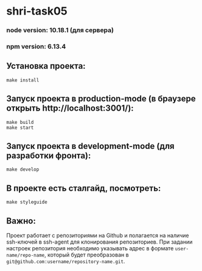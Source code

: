 # shri-task05

### node version: 10.18.1 (для сервера)
### npm version: 6.13.4


## Установка проекта:

```
make install
```

## Запуск проекта в production-mode (в браузере открыть http://localhost:3001/):

```
make build
make start
```

## Запуск проекта в development-mode (для разработки фронта):

```
make develop
```

## В проекте есть сталгайд, посмотреть:

```
make styleguide
```

## Важно:

Проект работает с репозиториями на Github и полагается на наличие ssh-ключей в ssh-agent для клонирования репозиториев. При задании настроек репозитория необходимо указывать адрес в формате `user-name/repo-name`, который будет преобразован в `git@github.com:username/repository-name.git`. 
